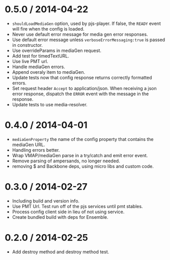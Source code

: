 0.5.0 / 2014-04-22 
==================

 * `shouldLoadMediaGen` option, used by pjs-player. If false, the `READY` event will fire when the config is loaded.
 * Never use default error message for media gen error responses.
 * Use default error message unless `verboseErrorMessaging:true` is passed in constructor.
 * Use overrideParams in mediaGen request. 
 * Add test for timedTextURL.
 * Use live PMT url. 
 * Handle mediaGen errors.
 * Append overaly item to mediaGen.
 * Update tests now that config response returns correctly formatted errors.
 * Set request header `Accept` to application/json. When receiving a json error response, dispatch the `ERROR` event with the message in the response.
 * Update tests to use media-resolver.

0.4.0 / 2014-04-01 
==================

 * `mediaGenProperty` the name of the config property that contains the mediaGen URL.
 * Handling errors better.
 * Wrap VMAP/mediaGen parse in a try/catch and emit error event.
 * Remove parsing of ampersands, no longer needed.
 * removing $ and Backbone deps, using micro libs and custom code.

0.3.0 / 2014-02-27 
==================

 * Including build and version info.
 * Use PMT Url. Test run off of the pjs services until pmt stables. 
 * Process config client side in lieu of not using service.
 * Create bundled build with deps for Ensemble.

0.2.0 / 2014-02-25 
==================

 * Add destroy method and destroy method test.
